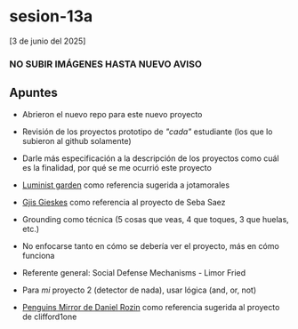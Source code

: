# sesion-13a

[3 de junio del 2025]

### NO SUBIR IMÁGENES HASTA NUEVO AVISO

## Apuntes

- Abrieron el nuevo repo para este nuevo proyecto

- Revisión de los proyectos prototipo de *"cada"* estudiante (los que lo subieron al github solamente)

- Darle más especificación a la descripción de los proyectos como cuál es la finalidad, por qué se me ocurrió este proyecto

- [Luminist garden](https://folktekarchive.com/instruments/electrocoustic/luminist-garden) como referencia sugerida a jotamorales

- [Gjis Gieskes](https://www.youtube.com/watch?v=swtgayqjDXU) como referencia al proyecto de Seba Saez

- Grounding como técnica (5 cosas que veas, 4 que toques, 3 que huelas, etc.)

- No enfocarse tanto en cómo se debería ver el proyecto, más en cómo funciona

- Referente general: Social Defense Mechanisms - Limor Fried

- Para *mi* proyecto 2 (detector de nada), usar lógica (and, or, not)

- [Penguins Mirror de Daniel Rozin](https://www.youtube.com/watch?v=9QAVauBL2mc) como referencia sugerida al proyecto de clifford1one
